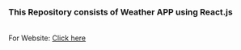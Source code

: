 ### This Repository consists of Weather APP using React.js
<br/>
For Website: <a href="https://prathammanabasannanavar.github.io/WeatherAPP/">Click here</a>
